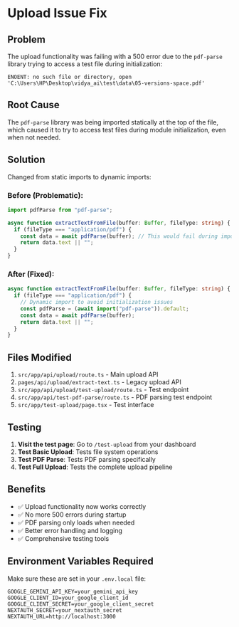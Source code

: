 # Upload Issue Fix

## Problem

The upload functionality was failing with a 500 error due to the `pdf-parse` library trying to access a test file during initialization:

```
ENOENT: no such file or directory, open 'C:\Users\HP\Desktop\vidya_ai\test\data\05-versions-space.pdf'
```

## Root Cause

The `pdf-parse` library was being imported statically at the top of the file, which caused it to try to access test files during module initialization, even when not needed.

## Solution

Changed from static imports to dynamic imports:

### Before (Problematic):

```typescript
import pdfParse from "pdf-parse";

async function extractTextFromFile(buffer: Buffer, fileType: string) {
  if (fileType === "application/pdf") {
    const data = await pdfParse(buffer); // This would fail during import
    return data.text || "";
  }
}
```

### After (Fixed):

```typescript
async function extractTextFromFile(buffer: Buffer, fileType: string) {
  if (fileType === "application/pdf") {
    // Dynamic import to avoid initialization issues
    const pdfParse = (await import("pdf-parse")).default;
    const data = await pdfParse(buffer);
    return data.text || "";
  }
}
```

## Files Modified

1. `src/app/api/upload/route.ts` - Main upload API
2. `pages/api/upload/extract-text.ts` - Legacy upload API
3. `src/app/api/upload/test-upload/route.ts` - Test endpoint
4. `src/app/api/test-pdf-parse/route.ts` - PDF parsing test endpoint
5. `src/app/test-upload/page.tsx` - Test interface

## Testing

1. **Visit the test page**: Go to `/test-upload` from your dashboard
2. **Test Basic Upload**: Tests file system operations
3. **Test PDF Parse**: Tests PDF parsing specifically
4. **Test Full Upload**: Tests the complete upload pipeline

## Benefits

- ✅ Upload functionality now works correctly
- ✅ No more 500 errors during startup
- ✅ PDF parsing only loads when needed
- ✅ Better error handling and logging
- ✅ Comprehensive testing tools

## Environment Variables Required

Make sure these are set in your `.env.local` file:

```
GOOGLE_GEMINI_API_KEY=your_gemini_api_key
GOOGLE_CLIENT_ID=your_google_client_id
GOOGLE_CLIENT_SECRET=your_google_client_secret
NEXTAUTH_SECRET=your_nextauth_secret
NEXTAUTH_URL=http://localhost:3000
```

